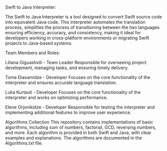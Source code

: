 Swift to Java Interpreter:

The Swift to Java Interpreter is a tool designed to convert Swift source code into equivalent Java code. This interpreter automates the translation process, simplifies the process of transitioning between the two languages ensuring efficiency, accuracy, and consistency, making it ideal for developers working in cross-platform environments or migrating Swift projects to Java-based systems. 

Team Members and Roles:

Liliana Giguashvili - Team Leader
Responsible for overseeing project development, managing tasks, and ensuring timely delivery.

Toma Diasamidze - Developer
Focuses on the core functionality of the interpreter and ensures accurate language translation.

Luka Kurtauli - Developer
Focuses on the core functionality of the interpreter and works on optimizing performance.

Elene Orjonikidze - Developer
Responsible for testing the interpreter and implementing additional features to improve user experience.

Algorithms Collection
This repository contains implementations of basic algorithms, including sum of numbers, factorial, GCD, reversing numbers, and more. Each algorithm is provided in both Swift and Java, with clear examples and explanations. The algorithms are documented in the Algorithms.txt file.
